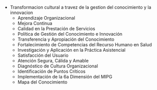- Transformacion cultural a travez de la gestion del conocimiento y la innovacion
  - Aprendizaje Organizacional
  - Mejora Continua
  - Calidad en la Prestación de Servicios
  - Política de Gestión del Conocimiento e Innovación
  - Transferencia y Apropiación del Conocimiento
  - Fortalecimiento de Competencias del Recurso Humano en Salud
  - Investigación y Aplicación en la Práctica Asistencial
  - Satisfacción del Usuario
  - Atención Segura, Cálida y Amable
  - Diagnóstico de Cultura Organizacional
  - Identificación de Puntos Críticos
  - Implementación de la 6a Dimensión del MIPG
  - Mapa del Conocimiento

